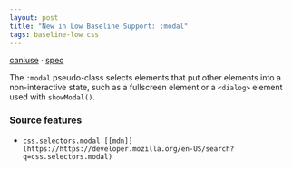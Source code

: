 ```yaml
---
layout: post
title: "New in Low Baseline Support: :modal"
tags: baseline-low css
---
```


[caniuse](https://caniuse.com/?search=modal) · [spec](https://drafts.csswg.org/selectors-4/#modal-state)

The `:modal` pseudo-class selects elements that put other elements into a non-interactive state, such as a fullscreen element or a `<dialog>` element used with `showModal()`.

### Source features

- ``css.selectors.modal [[mdn]](https://https://developer.mozilla.org/en-US/search?q=css.selectors.modal)``
